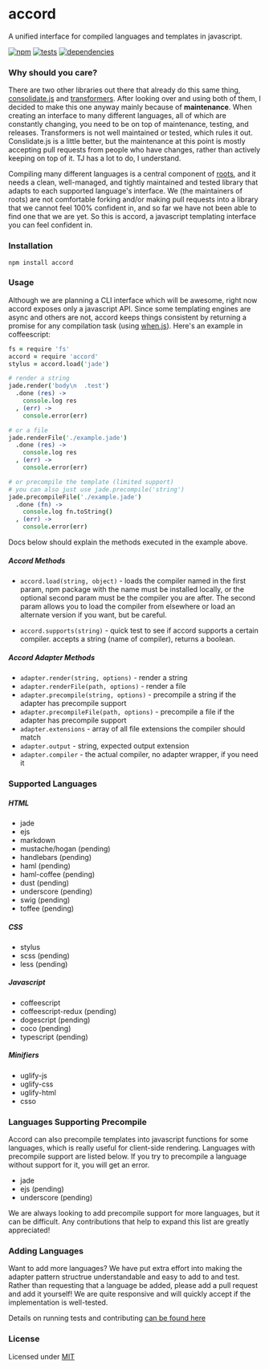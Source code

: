 accord
======

A unified interface for compiled languages and templates in javascript.

[![npm](https://badge.fury.io/js/accord.png)](http://badge.fury.io/js/accord)
[![tests](https://travis-ci.org/jenius/accord.png?branch=master)](https://travis-ci.org/jenius/accord)
[![dependencies](https://david-dm.org/jenius/accord.png)](https://david-dm.org/jenius/accord)

### Why should you care?

There are two other libraries out there that already do this same thing, [consolidate.js](https://github.com/visionmedia/consolidate.js) and [transformers](https://github.com/ForbesLindesay/transformers). After looking over and using both of them, I decided to make this one anyway mainly because of **maintenance**. When creating an interface to many different languages, all of which are constantly changing, you need to be on top of maintenance, testing, and releases. Transformers is not well maintained or tested, which rules it out. Conslidate.js is a little better, but the maintenance at this point is mostly accepting pull requests from people who have changes, rather than actively keeping on top of it. TJ has a lot to do, I understand.

Compiling many different languages is a central component of [roots](http://roots.cx), and it needs a clean, well-managed, and tightly maintained and tested library that adapts to each supported language's interface. We (the maintainers of roots) are not comfortable forking and/or making pull requests into a library that we cannot feel 100% confident in, and so far we have not been able to find one that we are yet. So this is accord, a javascript templating interface you can feel confident in.

### Installation

`npm install accord`

### Usage

Although we are planning a CLI interface which will be awesome, right now accord exposes only a javascript API. Since some templating engines are async and others are not, accord keeps things consistent by returning a promise for any compilation task (using [when.js](https://github.com/cujojs/when)). Here's an example in coffeescript:

```coffee
fs = require 'fs'
accord = require 'accord'
stylus = accord.load('jade')

# render a string
jade.render('body\n  .test')
  .done (res) ->
    console.log res
  , (err) ->
    console.error(err)

# or a file
jade.renderFile('./example.jade')
  .done (res) ->
    console.log res
  , (err) ->
    console.error(err)

# or precompile the template (limited support)
# you can also just use jade.precompile('string')
jade.precompileFile('./example.jade')
  .done (fn) ->
    console.log fn.toString()
  , (err) ->
    console.error(err)

```

Docs below should explain the methods executed in the example above.

##### Accord Methods

- `accord.load(string, object)` - loads the compiler named in the first param, npm package with the name must be installed locally, or the optional second param must be the compiler you are after. The second param allows you to load the compiler from elsewhere or load an alternate version if you want, but be careful.

- `accord.supports(string)` - quick test to see if accord supports a certain compiler. accepts a string (name of compiler), returns a boolean.

##### Accord Adapter Methods

- `adapter.render(string, options)` - render a string
- `adapter.renderFile(path, options)` - render a file
- `adapter.precompile(string, options)` - precompile a string if the adapter has precompile support
- `adapter.precompileFile(path, options)` - precompile a file if the adapter has precompile support
- `adapter.extensions` - array of all file extensions the compiler should match
- `adapter.output` - string, expected output extension
- `adapter.compiler` - the actual compiler, no adapter wrapper, if you need it

### Supported Languages

##### HTML
- jade
- ejs
- markdown
- mustache/hogan (pending)
- handlebars (pending)
- haml (pending)
- haml-coffee (pending)
- dust (pending)
- underscore (pending)
- swig (pending)
- toffee (pending)

##### CSS
- stylus
- scss (pending)
- less (pending)

##### Javascript
- coffeescript
- coffeescript-redux (pending)
- dogescript (pending)
- coco (pending)
- typescript (pending)

##### Minifiers
- uglify-js
- uglify-css
- uglify-html
- csso

### Languages Supporting Precompile

Accord can also precompile templates into javascript functions for some languages, which is really useful for client-side rendering. Languages with precompile support are listed below. If you try to precompile a language without support for it, you will get an error.

- jade
- ejs (pending)
- underscore (pending)

We are always looking to add precompile support for more languages, but it can be difficult. Any contributions that help to expand this list are greatly appreciated!

### Adding Languages

Want to add more languages? We have put extra effort into making the adapter pattern structrue understandable and easy to add to and test. Rather than requesting that a language be added, please add a pull request and add it yourself! We are quite responsive and will quickly accept if the implementation is well-tested.

Details on running tests and contributing [can be found here](contributing.md)

### License

Licensed under [MIT](license.md)
